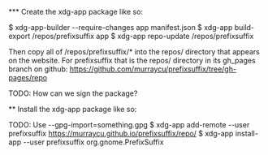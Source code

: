 *** Create the xdg-app package like so:

$ xdg-app-builder --require-changes app manifest.json
$ xdg-app build-export /repos/prefixsuffix app
$ xdg-app repo-update /repos/prefixsuffix

Then copy all of /repos/prefixsuffix/* into the repos/ directory that appears
on the website. For prefixsuffix that is the repos/ directory in its gh_pages
branch on github:
https://github.com/murraycu/prefixsuffix/tree/gh-pages/repo

TODO: How can we sign the package?

** Install the xdg-app package like so:

TODO: Use --gpg-import=something.gpg
$ xdg-app add-remote --user prefixsuffix https://murraycu.github.io/prefixsuffix/repo/
$ xdg-app install-app --user prefixsuffix org.gnome.PrefixSuffix

